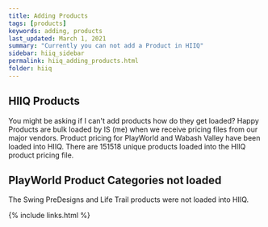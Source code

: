 ```yaml
---
title: Adding Products
tags: [products]
keywords: adding, products
last_updated: March 1, 2021
summary: "Currently you can not add a Product in HIIQ"
sidebar: hiiq_sidebar
permalink: hiiq_adding_products.html
folder: hiiq
---
```


## HIIQ Products
You might be asking if I can't add products how do they get loaded? Happy Products are bulk loaded by IS (me) when we receive pricing files from our major vendors. Product pricing for PlayWorld and Wabash Valley have been loaded into HIIQ. There are 151518 unique products loaded into the HIIQ product pricing file.

## PlayWorld Product Categories not loaded
The Swing PreDesigns and Life Trail products were not loaded into HIIQ.

{% include links.html %}
